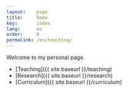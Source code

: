 ```yaml
---
layout:    page
title:     Home
key:       index
lang:      en
order:     0
permalink: /en/teaching/
---
```

Welcome to my personal page.

  - [Teaching]({{ site.baseurl }}/teaching)
  - [Research]({{ site.baseurl }}/research)
  - [Curriculum]({{ site.baseurl }}/curriculum)
